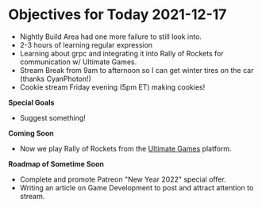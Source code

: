 # Objectives for Today 2021-12-17

- Nightly Build Area had one more failure to still look into.
- 2-3 hours of learning regular expression
- Learning about grpc and integrating it into Rally of Rockets for communication w/ Ultimate Games.
- Stream Break from 9am to afternoon so I can get winter tires on the car (thanks CyanPhoton!)
- Cookie stream Friday evening (5pm ET) making cookies!

**Special Goals**

- Suggest something!

**Coming Soon**

- Now we play Rally of Rockets from the [Ultimate Games](https://ultimate.games/) platform.

**Roadmap of Sometime Soon**

- Complete and promote Patreon "New Year 2022" special offer.
- Writing an article on Game Development to post and attract attention to stream.
